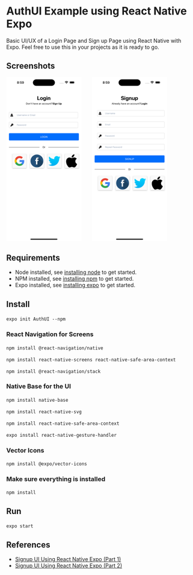 # AuthUI Example using React Native Expo

Basic UI/UX of a Login Page and Sign up Page using React Native with Expo. Feel free to use this
in your projects as it is ready to go.

## Screenshots

<img src="login-page-screenshot.png" width="200"/>&nbsp; &nbsp; &nbsp; &nbsp;<img src="signup-page-screenshot.png" width="200"/>

## Requirements

- Node installed, see [installing node]() to get started.
- NPM installed, see [installing npm]() to get started.
- Expo installed, see [installing expo]() to get started.

## Install

`expo init AuthUI --npm`

### React Navigation for Screens

`npm install @react-navigation/native`

`npm install react-native-screens react-native-safe-area-context`

`npm install @react-navigation/stack`

### Native Base for the UI

`npm install native-base`

`npm install react-native-svg`

`npm install react-native-safe-area-context`

`expo install react-native-gesture-handler`

### Vector Icons

`npm install @expo/vector-icons`

### Make sure everything is installed

`npm install`

## Run

`expo start`

## References

- [Signup UI Using React Native Expo (Part 1)](https://www.youtube.com/watch?v=zP5F9ITdMqg)
- [Signup UI Using React Native Expo (Part 2)](https://www.youtube.com/watch?v=JqYv4F-WujI)
